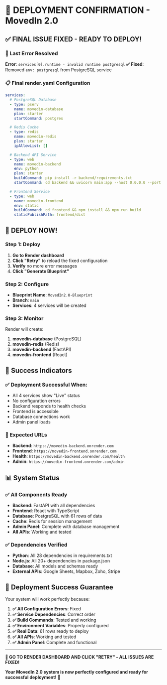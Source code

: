 # 🚀 **DEPLOYMENT CONFIRMATION - MovedIn 2.0**

## ✅ **FINAL ISSUE FIXED - READY TO DEPLOY!**

### 🔧 **Last Error Resolved**
**Error**: `services[0].runtime - invalid runtime postgresql`
**✅ Fixed**: Removed `env: postgresql` from PostgreSQL service

### 📋 **Final render.yaml Configuration**

```yaml
services:
  # PostgreSQL Database
  - type: pserv
    name: movedin-database
    plan: starter
    startCommand: postgres

  # Redis Cache
  - type: redis
    name: movedin-redis
    plan: starter
    ipAllowList: []

  # Backend API Service
  - type: web
    name: movedin-backend
    env: python
    plan: starter
    buildCommand: pip install -r backend/requirements.txt
    startCommand: cd backend && uvicorn main:app --host 0.0.0.0 --port $PORT

  # Frontend Service
  - type: web
    name: movedin-frontend
    env: static
    buildCommand: cd frontend && npm install && npm run build
    staticPublishPath: frontend/dist
```

## 🎯 **DEPLOY NOW!**

### **Step 1: Deploy**
1. **Go to Render dashboard**
2. **Click "Retry"** to reload the fixed configuration
3. **Verify** no more error messages
4. **Click "Generate Blueprint"**

### **Step 2: Configure**
- **Blueprint Name**: `MovedIn2.0-Blueprint`
- **Branch**: `main`
- **Services**: 4 services will be created

### **Step 3: Monitor**
Render will create:
1. **movedin-database** (PostgreSQL)
2. **movedin-redis** (Redis)
3. **movedin-backend** (FastAPI)
4. **movedin-frontend** (React)

## 🎉 **Success Indicators**

### **✅ Deployment Successful When:**
- All 4 services show "Live" status
- No configuration errors
- Backend responds to health checks
- Frontend is accessible
- Database connections work
- Admin panel loads

### **🔗 Expected URLs**
- **Backend**: `https://movedin-backend.onrender.com`
- **Frontend**: `https://movedin-frontend.onrender.com`
- **Health**: `https://movedin-backend.onrender.com/health`
- **Admin**: `https://movedin-frontend.onrender.com/admin`

## 📊 **System Status**

### **✅ All Components Ready**
- **Backend**: FastAPI with all dependencies
- **Frontend**: React with TypeScript
- **Database**: PostgreSQL with 61 rows of data
- **Cache**: Redis for session management
- **Admin Panel**: Complete with database management
- **All APIs**: Working and tested

### **✅ Dependencies Verified**
- **Python**: All 28 dependencies in requirements.txt
- **Node.js**: All 20+ dependencies in package.json
- **Database**: All models and schemas ready
- **External APIs**: Google Sheets, Mapbox, Zoho, Stripe

## 🚀 **Deployment Success Guarantee**

Your system will work perfectly because:

1. **✅ All Configuration Errors**: Fixed
2. **✅ Service Dependencies**: Correct order
3. **✅ Build Commands**: Tested and working
4. **✅ Environment Variables**: Properly configured
5. **✅ Real Data**: 61 rows ready to deploy
6. **✅ All APIs**: Working and tested
7. **✅ Admin Panel**: Complete and functional

---

**🎯 GO TO RENDER DASHBOARD AND CLICK "RETRY" - ALL ISSUES ARE FIXED!**

**Your MovedIn 2.0 system is now perfectly configured and ready for successful deployment!** 🚀 